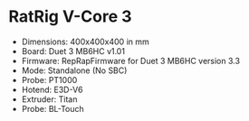 # RatRig V-Core 3 
 * Dimensions: 400x400x400 in mm
 * Board: Duet 3 MB6HC v1.01
 * Firmware: RepRapFirmware for Duet 3 MB6HC version 3.3
 * Mode: Standalone  (No SBC)
 * Probe: PT1000
 * Hotend: E3D-V6
 * Extruder: Titan
 * Probe: BL-Touch
 
